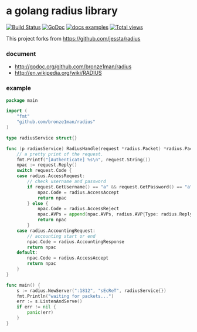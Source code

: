 a golang radius library
=============================
[![Build Status](https://travis-ci.org/bronze1man/radius.svg)](https://travis-ci.org/bronze1man/radius)
[![GoDoc](https://godoc.org/github.com/bronze1man/radius?status.svg)](https://godoc.org/github.com/bronze1man/radius)
[![docs examples](https://sourcegraph.com/api/repos/github.com/bronze1man/radius/badges/docs-examples.png)](https://sourcegraph.com/github.com/bronze1man/radius)
[![Total views](https://sourcegraph.com/api/repos/github.com/bronze1man/radius/counters/views.png)](https://sourcegraph.com/github.com/bronze1man/radius)

This project forks from https://github.com/jessta/radius

### document
* http://godoc.org/github.com/bronze1man/radius
* http://en.wikipedia.org/wiki/RADIUS


### example
```go
package main

import (
	"fmt"
	"github.com/bronze1man/radius"
)

type radiusService struct{}

func (p radiusService) RadiusHandle(request *radius.Packet) *radius.Packet {
    // a pretty print of the request.
	fmt.Printf("[Authenticate] %s\n", request.String())
	npac := request.Reply()
	switch request.Code {
	case radius.AccessRequest:
	    // check username and password
		if request.GetUsername() == "a" && request.GetPassword() == "a" {
			npac.Code = radius.AccessAccept
			return npac
		} else {
			npac.Code = radius.AccessReject
			npac.AVPs = append(npac.AVPs, radius.AVP{Type: radius.ReplyMessage, Value: []byte("you dick!")})
			return npac
		}
	case radius.AccountingRequest:
	    // accounting start or end
		npac.Code = radius.AccountingResponse
		return npac
	default:
		npac.Code = radius.AccessAccept
		return npac
	}
}

func main() {
	s := radius.NewServer(":1812", "sEcReT", radiusService{})
	fmt.Println("waiting for packets...")
	err := s.ListenAndServe()
	if err != nil {
		panic(err)
	}
}
```


